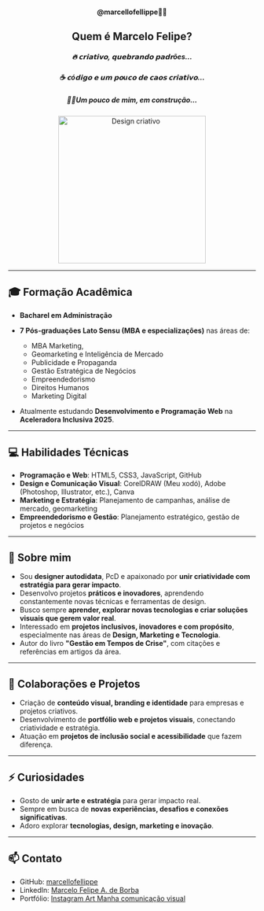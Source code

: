 <h4 align="center">@marcellofellippe🏳️‍🌈</h4>
<h2 align="center">Quem é Marcelo Felipe?</h2>
<h5 align="center">
🔥 𝗰𝗿𝗶𝗮𝘁𝗶𝘃𝗼, 𝗾𝘂𝗲𝗯𝗿𝗮𝗻𝗱𝗼 𝗽𝗮𝗱𝗿ões...
</h5>
<h5 align="center">
☕ 𝗰ó𝗱𝗶𝗴𝗼 𝗲 𝘂𝗺 𝗽𝗼u𝗰𝗼 𝗱𝗲 𝗰𝗮𝗼𝘀 𝗰𝗿𝗶𝗮𝘁𝗶𝘃𝗼... 
</h5>
<h5 align="center">
🧙‍♂️Um pouco de mim, em construção...
</h5>

<p align="center">
  <img src="https://media2.giphy.com/media/v1.Y2lkPTZjMDliOTUydHR0bXQ5aXo4ZHZ4eWZpdDNvbWh5djBrcnk1ZWxpajhrNDZpcWpxZSZlcD12MV9pbnRlcm5hbF9naWZfYnlfaWQmY3Q9cw/SuCwUAOj2Bg2B4ExQ9/giphy.gif" alt="Design criativo" width="300"/>
</p>



---

## 🎓 Formação Acadêmica
- **Bacharel em Administração**  
- **7 Pós-graduações Lato Sensu (MBA e especializações)** nas áreas de:  
  - MBA Marketing,
  - Geomarketing e Inteligência de Mercado 
  - Publicidade e Propaganda  
  - Gestão Estratégica de Negócios  
  - Empreendedorismo  
  - Direitos Humanos  
  - Marketing Digital  

- Atualmente estudando **Desenvolvimento e Programação Web** na **Aceleradora Inclusiva 2025**.

---

## 💻 Habilidades Técnicas
- **Programação e Web**: HTML5, CSS3, JavaScript, GitHub  
- **Design e Comunicação Visual**: CorelDRAW (Meu xodó), Adobe (Photoshop, Illustrator, etc.), Canva
- **Marketing e Estratégia**: Planejamento de campanhas, análise de mercado, geomarketing  
- **Empreendedorismo e Gestão**: Planejamento estratégico, gestão de projetos e negócios  

---

## 🌱 Sobre mim
- Sou **designer autodidata**, PcD e apaixonado por **unir criatividade com estratégia para gerar impacto**.  
- Desenvolvo projetos **práticos e inovadores**, aprendendo constantemente novas técnicas e ferramentas de design.  
- Busco sempre **aprender, explorar novas tecnologias e criar soluções visuais que gerem valor real**.  
- Interessado em **projetos inclusivos, inovadores e com propósito**, especialmente nas áreas de **Design, Marketing e Tecnologia**.  
- Autor do livro **"Gestão em Tempos de Crise"**, com citações e referências em artigos da área.

---

## 💞️ Colaborações e Projetos
- Criação de **conteúdo visual, branding e identidade** para empresas e projetos criativos.  
- Desenvolvimento de **portfólio web e projetos visuais**, conectando criatividade e estratégia.  
- Atuação em **projetos de inclusão social e acessibilidade** que fazem diferença.

---

## ⚡ Curiosidades
- Gosto de **unir arte e estratégia** para gerar impacto real.  
- Sempre em busca de **novas experiências, desafios e conexões significativas**.  
- Adoro explorar **tecnologias, design, marketing e inovação**.

---

## 📫 Contato
- GitHub: [marcellofellippe](https://github.com/marcellofellippe)  
- LinkedIn: [Marcelo Felipe A. de Borba](https://www.linkedin.com/in/marcelo-felipe-andrade-de-borba-b08793266)  
- Portfólio: [Instagram Art Manha comunicação visual](https://www.instagram.com/artmanha._)
